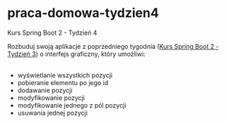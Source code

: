 # praca-domowa-tydzien4
Kurs Spring Boot 2 - Tydzień 4

Rozbuduj swoją aplikacje z poprzedniego tygodnia (<a href="https://github.com/thebartek/praca-domowa-tydzien3">Kurs Spring Boot 2 - Tydzień 3</a>) o interfejs graficzny, który umożliwi:<br>
<br>
<ul>
  <li>wyświetlanie wszystkich pozycji</li>
  <li>pobieranie elementu po jego id</li>
  <li>dodawanie pozycji</li>
  <li>modyfikowanie pozycji</li>
  <li>modyfikowanie jednego z pól pozycji</li>
  <li>usuwania jednej pozycji</li>
</ul>
